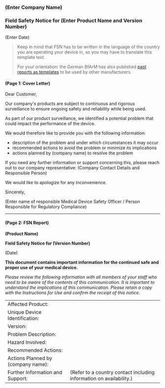 ### (Enter Company Name)

### Field Safety Notice for (Enter Product Name and Version Number)

(Enter Date)

> Keep in mind that FSN has to be written in the language of the country you are operating your device in, so
> you may have to translate this template text.
>
> For your orientation: the German BfArM has also published [past reports as templates][bfarm-past-reports] to
> be used by other manufacturers.

#### (Page 1: Cover Letter)

Dear Customer,

Our company's products are subject to continuous and rigorous surveillance to ensure ongoing safety and
reliability while being used.

As part of our product surveillance, we identified a potential problem that could impact the performance of
the device.

We would therefore like to provide you with the following information:

* description of the problem and under which circumstances it may occur
* recommended actions to avoid the problem or minimize its implications
* actions planned by (company name) to resolve the problem

If you need any further information or support concerning this, please reach out to our company
representative: (Company Contact Details and Responsible Person)

We would like to apologize for any inconvenience.

Sincerely,

(Enter name of responsible Medical Device Safety Officer / Person Responsible for Regulatory Compliance)

---

#### (Page 2: FSN Report)

**(Product Name)**

**Field Safety Notice for (Version Number)**

(Date)

**This document contains important information for the continued safe and proper use of your medical device.**

*Please review the following information with all members of your staff who need to be aware of the contents
of this communication. It is important to understand the implications of this communication. Please retain a
copy with the Instructions for Use and confirm the receipt of this notice.*

|                                    |                                                                     |
|------------------------------------|---------------------------------------------------------------------|
| Affected Product:                  |                                                                     |
| Unique Device Identification:      |                                                                     |
| Version:                           |                                                                     |
| Problem Description:               |                                                                     |
| Hazard Involved:                   |                                                                     |
| Recommended Actions:               |                                                                     |
| Actions Planned by (company name): |                                                                     |
| Further Information and Support:   | (Refer to a country contact including information on availability.) |



<!-- Links -->

[bfarm-past-reports]: https://www.bfarm.de/SharedDocs/Kundeninfos/DE/17/2018/00193-18_kundeninfo_de.pdf?__blob=publicationFile&v=1
